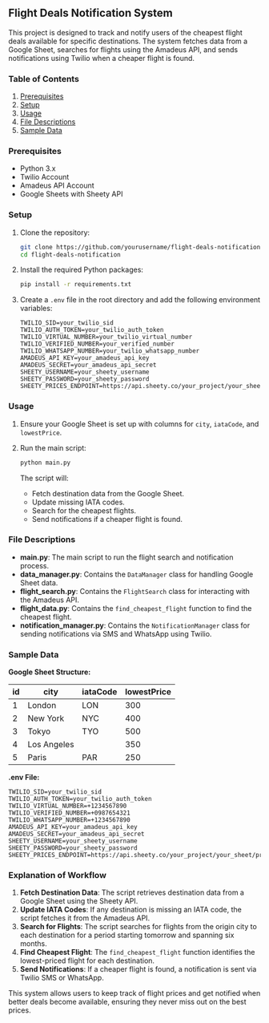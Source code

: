 ## Flight Deals Notification System

This project is designed to track and notify users of the cheapest flight deals available for specific destinations. The system fetches data from a Google Sheet, searches for flights using the Amadeus API, and sends notifications using Twilio when a cheaper flight is found.

### Table of Contents

1. [Prerequisites](#prerequisites)
2. [Setup](#setup)
3. [Usage](#usage)
4. [File Descriptions](#file-descriptions)
5. [Sample Data](#sample-data)

### Prerequisites

- Python 3.x
- Twilio Account
- Amadeus API Account
- Google Sheets with Sheety API

### Setup

1. Clone the repository:

   ```sh
   git clone https://github.com/yourusername/flight-deals-notification.git
   cd flight-deals-notification
   ```

2. Install the required Python packages:

   ```sh
   pip install -r requirements.txt
   ```

3. Create a `.env` file in the root directory and add the following environment variables:
   ```plaintext
   TWILIO_SID=your_twilio_sid
   TWILIO_AUTH_TOKEN=your_twilio_auth_token
   TWILIO_VIRTUAL_NUMBER=your_twilio_virtual_number
   TWILIO_VERIFIED_NUMBER=your_verified_number
   TWILIO_WHATSAPP_NUMBER=your_twilio_whatsapp_number
   AMADEUS_API_KEY=your_amadeus_api_key
   AMADEUS_SECRET=your_amadeus_api_secret
   SHEETY_USERNAME=your_sheety_username
   SHEETY_PASSWORD=your_sheety_password
   SHEETY_PRICES_ENDPOINT=https://api.sheety.co/your_project/your_sheet/prices
   ```

### Usage

1. Ensure your Google Sheet is set up with columns for `city`, `iataCode`, and `lowestPrice`.

2. Run the main script:

   ```sh
   python main.py
   ```

   The script will:

   - Fetch destination data from the Google Sheet.
   - Update missing IATA codes.
   - Search for the cheapest flights.
   - Send notifications if a cheaper flight is found.

### File Descriptions

- **main.py**: The main script to run the flight search and notification process.
- **data_manager.py**: Contains the `DataManager` class for handling Google Sheet data.
- **flight_search.py**: Contains the `FlightSearch` class for interacting with the Amadeus API.
- **flight_data.py**: Contains the `find_cheapest_flight` function to find the cheapest flight.
- **notification_manager.py**: Contains the `NotificationManager` class for sending notifications via SMS and WhatsApp using Twilio.

### Sample Data

**Google Sheet Structure:**

| id  | city        | iataCode | lowestPrice |
| --- | ----------- | -------- | ----------- |
| 1   | London      | LON      | 300         |
| 2   | New York    | NYC      | 400         |
| 3   | Tokyo       | TYO      | 500         |
| 4   | Los Angeles |          | 350         |
| 5   | Paris       | PAR      | 250         |

**.env File:**

```plaintext
TWILIO_SID=your_twilio_sid
TWILIO_AUTH_TOKEN=your_twilio_auth_token
TWILIO_VIRTUAL_NUMBER=+1234567890
TWILIO_VERIFIED_NUMBER=+0987654321
TWILIO_WHATSAPP_NUMBER=+1234567890
AMADEUS_API_KEY=your_amadeus_api_key
AMADEUS_SECRET=your_amadeus_api_secret
SHEETY_USERNAME=your_sheety_username
SHEETY_PASSWORD=your_sheety_password
SHEETY_PRICES_ENDPOINT=https://api.sheety.co/your_project/your_sheet/prices
```

### Explanation of Workflow

1. **Fetch Destination Data**: The script retrieves destination data from a Google Sheet using the Sheety API.
2. **Update IATA Codes**: If any destination is missing an IATA code, the script fetches it from the Amadeus API.
3. **Search for Flights**: The script searches for flights from the origin city to each destination for a period starting tomorrow and spanning six months.
4. **Find Cheapest Flight**: The `find_cheapest_flight` function identifies the lowest-priced flight for each destination.
5. **Send Notifications**: If a cheaper flight is found, a notification is sent via Twilio SMS or WhatsApp.

This system allows users to keep track of flight prices and get notified when better deals become available, ensuring they never miss out on the best prices.
